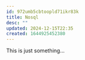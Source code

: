 ```yaml
---
id: 972umb5cbtoopld71ikr83k
title: Nosql
desc: ""
updated: 2024-12-15T22:35
created: 1644925452380
---
```


This is just something...
